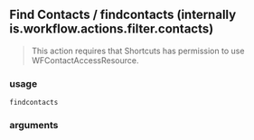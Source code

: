 
## Find Contacts / findcontacts (internally is.workflow.actions.filter.contacts)


> This action requires that Shortcuts has permission to use WFContactAccessResource.

### usage
`findcontacts `

### arguments

